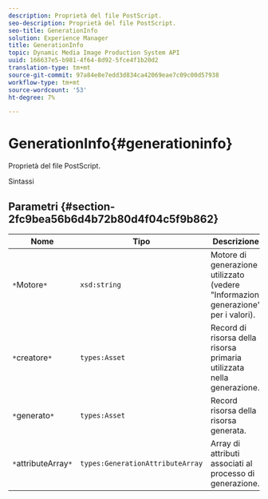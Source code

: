 ```yaml
---
description: Proprietà del file PostScript.
seo-description: Proprietà del file PostScript.
seo-title: GenerationInfo
solution: Experience Manager
title: GenerationInfo
topic: Dynamic Media Image Production System API
uuid: 166637e5-b981-4f64-8d92-5fce4f1b20d2
translation-type: tm+mt
source-git-commit: 97a84e8e7edd3d834ca42069eae7c09c00d57938
workflow-type: tm+mt
source-wordcount: '53'
ht-degree: 7%

---
```



# GenerationInfo{#generationinfo}

Proprietà del file PostScript.

Sintassi

## Parametri {#section-2fc9bea56b6d4b72b80d4f04c5f9b862}

| Nome | Tipo | Descrizione |
|---|---|---|
| `*`Motore`*` | `xsd:string` | Motore di generazione utilizzato (vedere &quot;Informazioni generazione&quot; per i valori). |
| `*`creatore`*` | `types:Asset` | Record di risorsa della risorsa primaria utilizzata nella generazione. |
| `*`generato`*` | `types:Asset` | Record risorsa della risorsa generata. |
| `*`attributeArray`*` | `types:GenerationAttributeArray` | Array di attributi associati al processo di generazione. |

